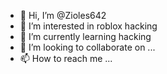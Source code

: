 - 👋 Hi, I’m @Zioles642
- 👀 I’m interested in roblox hacking
- 🌱 I’m currently learning hacking
- 💞️ I’m looking to collaborate on ...
- 📫 How to reach me ...

<!---
Zioles642/Zioles642 is a ✨ special ✨ repository because its `README.md` (this file) appears on your GitHub profile.
You can click the Preview link to take a look at your changes.
--->
